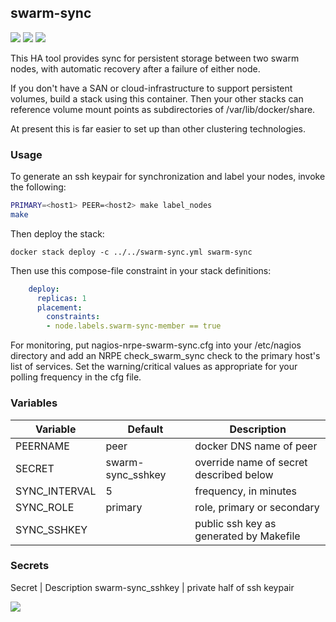 ## swarm-sync
[![](https://images.microbadger.com/badges/version/instantlinux/swarm-sync.svg)](https://microbadger.com/images/instantlinux/swarm-sync "Version badge") [![](https://images.microbadger.com/badges/image/instantlinux/swarm-sync.svg)](https://microbadger.com/images/instantlinux/swarm-sync "Image badge") [![](https://images.microbadger.com/badges/commit/instantlinux/swarm-sync.svg)](https://microbadger.com/images/instantlinux/swarm-sync "Commit badge")

This HA tool provides sync for persistent storage between two swarm nodes,
with automatic recovery after a failure of either node.

If you don't have a SAN or cloud-infrastructure to support persistent
volumes, build a stack using this container. Then your other stacks can
reference volume mount points as subdirectories of /var/lib/docker/share.

At present this is far easier to set up than other clustering technologies.

### Usage

To generate an ssh keypair for synchronization and label your nodes,
invoke the following:
~~~bash
PRIMARY=<host1> PEER=<host2> make label_nodes
make
~~~
Then deploy the stack:
~~~
docker stack deploy -c ../../swarm-sync.yml swarm-sync
~~~
Then use this compose-file constraint in your stack definitions:

~~~yml
    deploy:
      replicas: 1
      placement:
        constraints:
        - node.labels.swarm-sync-member == true
~~~
For monitoring, put nagios-nrpe-swarm-sync.cfg into your /etc/nagios
directory and add an NRPE check_swarm_sync check to the primary host's
list of services. Set the warning/critical values as appropriate for
your polling frequency in the cfg file.

### Variables

| Variable | Default | Description |
| -------- | ------- | ----------- |
| PEERNAME | peer | docker DNS name of peer |
| SECRET | swarm-sync_sshkey | override name of secret described below |
| SYNC_INTERVAL | 5 | frequency, in minutes |
| SYNC_ROLE | primary | role, primary or secondary |
| SYNC_SSHKEY |  | public ssh key as generated by Makefile |

### Secrets
Secret | Description
swarm-sync_sshkey | private half of ssh keypair

[![](https://images.microbadger.com/badges/license/instantlinux/swarm-sync.svg)](https://microbadger.com/images/instantlinux/swarm-sync "License badge")
